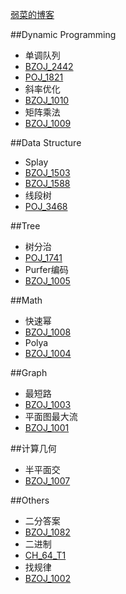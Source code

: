 [弱菜的博客](http://www.jianshu.com/users/cb71ade33d58/latest_articles)

##Dynamic Programming
* 单调队列
 * [BZOJ_2442](http://www.lydsy.com/JudgeOnline/problem.php?id=2442)
 * [POJ_1821](http://poj.org/problem?id=1821)
* 斜率优化
 * [BZOJ_1010](http://www.lydsy.com/JudgeOnline/problem.php?id=1010)
* 矩阵乘法
 * [BZOJ_1009](http://www.lydsy.com/JudgeOnline/problem.php?id=1009)

##Data Structure
* Splay
 * [BZOJ_1503](http://www.lydsy.com/JudgeOnline/problem.php?id=1503)
 * [BZOJ_1588](http://www.lydsy.com/JudgeOnline/problem.php?id=1588)
* 线段树
 * [POJ_3468](http://poj.org/problem?id=3468)

##Tree
* 树分治
 * [POJ_1741](http://poj.org/problem?id=1741)
* Purfer编码
 * [BZOJ_1005](http://www.lydsy.com/JudgeOnline/problem.php?id=1005)

##Math
* 快速幂
 * [BZOJ_1008](http://www.lydsy.com/JudgeOnline/problem.php?id=1008)
* Polya
 * [BZOJ_1004](http://www.lydsy.com/JudgeOnline/problem.php?id=1004)

##Graph
* 最短路
 * [BZOJ_1003](http://www.lydsy.com/JudgeOnline/problem.php?id=1003)
* 平面图最大流
 * [BZOJ_1001](http://www.lydsy.com/JudgeOnline/problem.php?id=1001)

##计算几何
* 半平面交
 * [BZOJ_1007](http://www.lydsy.com/JudgeOnline/problem.php?id=1007)

##Others
* 二分答案
 * [BZOJ_1082](http://www.lydsy.com/JudgeOnline/problem.php?id=1082)
* 二进制
 * [CH_64_T1](http://ch.ezoj.tk/contest/CH%20Round%20%2364%20-%20MFOI%E6%9D%AF%E6%B0%B4%E9%A2%98%E6%AC%A2%E4%B9%90%E8%B5%9B%20day1/Solve)
* 找规律
 * [BZOJ_1002](http://www.lydsy.com/JudgeOnline/problem.php?id=1002)
